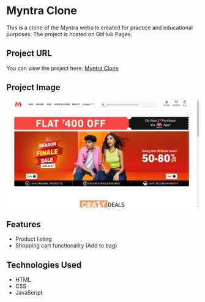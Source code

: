 # Myntra Clone

This is a clone of the Myntra website created for practice and educational purposes. The project is hosted on GitHub Pages.

## Project URL

You can view the project here: [Myntra Clone](https://manishsuthar94.github.io/myntra-clone/)

## Project Image

![Project Screenshot](https://raw.githubusercontent.com/manishsuthar94/myntra-clone/main/Myntra%20Functional%20Clone.png)

## Features

- Product listing
- Shopping cart functionality (Add to bag)

## Technologies Used

- HTML
- CSS
- JavaScript
